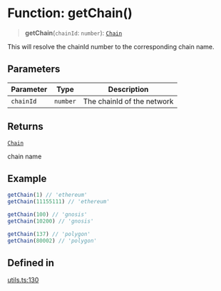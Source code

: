 # Function: getChain()

> **getChain**(`chainId`: `number`): [`Chain`](/docs/packages/sdk/type-aliases/Chain.md)

This will resolve the chainId number to the corresponding chain name.

## Parameters

| Parameter | Type | Description |
| ------ | ------ | ------ |
| `chainId` | `number` | The chainId of the network |

## Returns

[`Chain`](/docs/packages/sdk/type-aliases/Chain.md)

chain name

## Example

```ts
getChain(1) // 'ethereum'
getChain(11155111) // 'ethereum'

getChain(100) // 'gnosis'
getChain(10200) // 'gnosis'

getChain(137) // 'polygon'
getChain(80002) // 'polygon'
```

## Defined in

[utils.ts:130](https://github.com/monerium/js-monorepo/blob/main/packages/sdk/src/utils.ts#L130)
